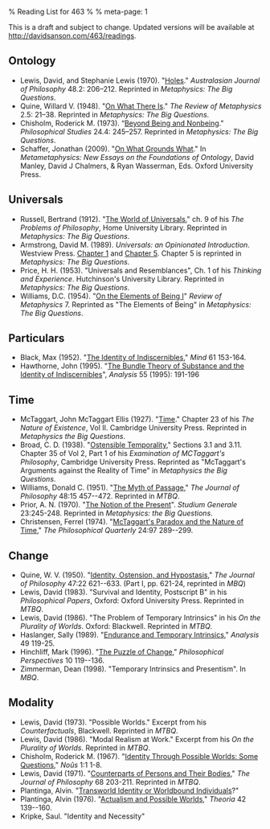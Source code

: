 % Reading List for 463
%
%
meta-page: 1

This is a draft and subject to change. Updated versions will be
available at <http://davidsanson.com/463/readings>.

## Ontology

-   Lewis, David, and Stephanie Lewis (1970). "[Holes][]."
    *Australasian Journal of Philosophy* 48.2: 206–212. Reprinted in
    *Metaphysics: The Big Questions*.
-   Quine, Willard V. (1948). "[On What There Is][]."
    *The Review of Metaphysics* 2.5: 21–38. Reprinted in
    *Metaphysics: The Big Questions*.
-   Chisholm, Roderick M. (1973). “[Beyond Being and Nonbeing][]."
    *Philosophical Studies* 24.4: 245–257. Reprinted in
    *Metaphysics: The Big Questions*.
-   Schaffer, Jonathan (2009). "[On What Grounds What][]." In
    *Metametaphysics: New Essays on the Foundations of Ontology*, David
    Manley, David J Chalmers, & Ryan Wasserman, Eds. Oxford University
    Press.

## Universals

-   Russell, Bertrand (1912). "[The World of Universals][]," ch. 9
    of his *The Problems of Philosophy*, Home University Library.
    Reprinted in *Metaphysics: The Big Questions*.
-   Armstrong, David M. (1989).
    *Universals: an Opinionated Introduction*. Westview Press.
    [Chapter 1][] and [Chapter 5][]. Chapter 5 is reprinted in
    *Metaphysics: The Big Questions*.
-   Price, H. H. (1953). "Universals and Resemblances", Ch. 1 of
    his *Thinking and Experience*. Hutchinson's University Library.
    Reprinted in *Metaphysics: The Big Questions*.
-   Williams, D.C. (1954). "[On the Elements of Being I][]"
    *Review of Metaphysics* 7. Reprinted as "The Elements of Being" in
    *Metaphysics: The Big Questions*.

## Particulars

-   Black, Max (1952). "[The Identity of Indiscernibles][]," *Mind*
    61 153-164.
-   Hawthorne, John (1995).
    "[The Bundle Theory of Substance and the Identity of Indiscernibles][]",
    *Analysis* 55 (1995): 191-196

## Time

-   McTaggart, John McTaggart Ellis (1927). "[Time][]." Chapter 23
    of his *The Nature of Existence*, Vol II. Cambridge University
    Press. Reprinted in *Metaphysics the Big Questions*.
-   Broad, C. D. (1938). "[Ostensible Temporality][]," Sections 3.1
    and 3.11. Chapter 35 of Vol 2, Part 1 of his
    *Examination of MCTaggart's Philosophy*, Cambridge University
    Press. Reprinted as "McTaggart's Arguments against the Reality of
    Time" in *Metaphysics the Big Questions*.
-   Williams, Donald C. (1951). "[The Myth of Passage][],"
    *The Journal of Philosophy* 48:15 457--472. Reprinted in *MTBQ*.
-   Prior, A. N. (1970). "[The Notion of the Present][]".
    *Studium Generale* 23:245-248. Reprinted in
    *Metaphysics: the Big Questions*.
-   Christensen, Ferrel (1974).
    "[McTaggart's Paradox and the Nature of Time][],"
    *The Philosophical Quarterly* 24:97 289--299.

## Change

-   Quine, W. V. (1950). "[Identity, Ostension, and Hypostasis][],"
    *The Journal of Philosophy* 47:22 621--633. (Part I, pp. 621-24, reprinted in *MBQ*)
-   Lewis, David (1983). "Survival and Identity, Postscript B" in
    his *Philosophical Papers*, Oxford: Oxford University Press.
    Reprinted in *MTBQ*.
-   Lewis, David (1986). "The Problem of Temporary Intrinsics" in
    his *On the Plurality of Worlds*. Oxford: Blackwell. Reprinted in
    *MTBQ*.
-   Haslanger, Sally (1989).
    "[Endurance and Temporary Intrinsics][]," *Analysis* 49 119-25.
-   Hinchliff, Mark (1996). "[The Puzzle of Change][],"
    *Philosophical Perspectives* 10 119--136.
-   Zimmerman, Dean (1998). "Temporary Intrinsics and Presentism". In *MBQ*.

## Modality

-   Lewis, David (1973). "Possible Worlds." Excerpt from his
    *Counterfactuals*, Blackwell. Reprinted in *MTBQ*.
-   Lewis, David (1986). "Modal Realism at Work." Excerpt from his
    *On the Plurality of Worlds*. Reprinted in *MTBQ*.
-   Chisholm, Roderick M. (1967).
    "[Identity Through Possible Worlds: Some Questions][]," *Noûs* 1:1
    1-8.
-   Lewis, David (1971).
    "[Counterparts of Persons and Their Bodies][],"
    *The Journal of Philosophy* 68 203-211. Reprinted in *MTBQ*.
-   Plantinga, Alvin.
    "[Transworld Identity or Worldbound Individuals][]?"
-   Plantinga, Alvin (1976). "[Actualism and Possible Worlds][],"
    *Theoria* 42 139--160.
-   Kripke, Saul. "Identity and Necessity"



  [`http://davidsanson.com/463/readings`]: http://davidsanson.com/463/readings
  [Holes]: http://people.cohums.ohio-state.edu/sanson7/courses/local/lewis1970a.pdf
  [On What There Is]: http://people.cohums.ohio-state.edu/sanson7/courses/local/quine1948.pdf
  [Beyond Being and Nonbeing]: http://people.cohums.ohio-state.edu/sanson7/courses/local/chisholm1973.pdf
  [On What Grounds What]: http://rsss.anu.edu.au/~schaffer/papers/Ground.pdf
  [The World of Universals]: http://www.ditext.com/russell/rus9.html
  [Chapter 1]: http://people.cohums.ohio-state.edu/sanson7/courses/local/armstrong1989a.pdf
  [Chapter 5]: http://people.cohums.ohio-state.edu/sanson7/courses/local/armstrong1989ab.pdf
  [On the Elements of Being I]: http://people.cohums.ohio-state.edu/sanson7/courses/local/williams1953c.pdf
  [The Identity of Indiscernibles]: http://people.cohums.ohio-state.edu/sanson7/courses/local/black1952.pdf
  [The Bundle Theory of Substance and the Identity of Indiscernibles]: http://people.cohums.ohio-state.edu/sanson7/courses/local/hawthorne1995.pdf
  [Time]: http://people.cohums.ohio-state.edu/sanson7/courses/local/mctaggart1927a.pdf
  [Ostensible Temporality]: http://people.cohums.ohio-state.edu/sanson7/courses/local/broad1938a.pdf
  [The Myth of Passage]: http://people.cohums.ohio-state.edu/sanson7/courses/local/williams1951.pdf
  [The Notion of the Present]: http://people.cohums.ohio-state.edu/sanson7/courses/local/prior1970.pdf
  [McTaggart's Paradox and the Nature of Time]: http://people.cohums.ohio-state.edu/sanson7/courses/local/christensen1974.pdf
  [Identity, Ostension, and Hypostasis]: http://people.cohums.ohio-state.edu/sanson7/courses/local/quine1950.pdf
  [Endurance and Temporary Intrinsics]: http://people.cohums.ohio-state.edu/sanson7/courses/local/haslanger1989.pdf
  [The Puzzle of Change]: http://people.cohums.ohio-state.edu/sanson7/courses/local/hinchliff1996.pdf
  [Identity Through Possible Worlds: Some Questions]: http://people.cohums.ohio-state.edu/sanson7/courses/local/chisholm1967.pdf
  [Counterparts of Persons and Their Bodies]: http://people.cohums.ohio-state.edu/sanson7/courses/local/lewis1971b.pdf
  [Transworld Identity or Worldbound Individuals]: http://brokenlink.com
  [Actualism and Possible Worlds]: http://people.cohums.ohio-state.edu/sanson7/courses/local/plantinga1976.pdf
